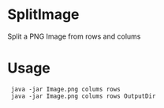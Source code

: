 # SplitImage
 Split a PNG Image from rows and colums

 # Usage
```
 java -jar Image.png colums rows
 java -jar Image.png colums rows OutputDir
```
